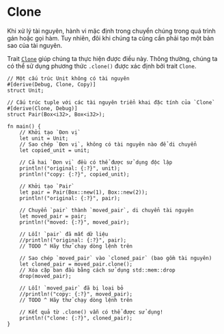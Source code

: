 # Clone

Khi xử lý tài nguyên, hành vi mặc định trong  chuyển chúng trong quá trình gán hoặc gọi hàm. Tuy nhiên, đôi khi chúng ta cũng cần phải tạo một bản sao của tài nguyên.

Trait [`Clone`][clone] giúp chúng ta thực hiện được điều này. Thông thường, chúng ta có thể sử dụng phương thức `.clone()` được xác định bởi trait `Clone`.

```rust,editable
// Một cấu trúc Unit không có tài nguyên
#[derive(Debug, Clone, Copy)]
struct Unit;

// Cấu trúc tuple với các tài nguyên triển khai đặc tính của `Clone`
#[derive(Clone, Debug)]
struct Pair(Box<i32>, Box<i32>);

fn main() {
    // Khởi tạo `Đơn vị`
    let unit = Unit;
    // Sao chép `Đơn vị`, không có tài nguyên nào để di chuyển
    let copied_unit = unit;

    // Cả hai `Đơn vị` đều có thể được sử dụng độc lập
    println!("original: {:?}", unit);
    println!("copy: {:?}", copied_unit);

    // Khởi tạo `Pair`
    let pair = Pair(Box::new(1), Box::new(2));
    println!("original: {:?}", pair);

    // Chuyển `pair` thành `moved_pair`, di chuyển tài nguyên
    let moved_pair = pair;
    println!("moved: {:?}", moved_pair);

    // Lỗi! `pair` đã mất dữ liệu
    //println!("original: {:?}", pair);
    // TODO ^ Hãy thử chạy dòng lệnh trên

    // Sao chép `moved_pair` vào `cloned_pair` (bao gồm tài nguyên)
    let cloned_pair = moved_pair.clone();
    // Xóa cặp ban đầu bằng cách sử dụng std::mem::drop
    drop(moved_pair);

    // Lỗi! `moved_pair` đã bị loại bỏ
    //println!("copy: {:?}", moved_pair);
    // TODO ^ Hãy thử chạy dòng lệnh trên

    // Kết quả từ .clone() vẫn có thể được sử dụng!
    println!("clone: {:?}", cloned_pair);
}
```

[clone]: https://doc.rust-lang.org/std/clone/trait.Clone.html

